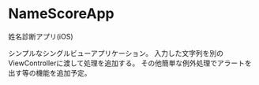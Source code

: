 # NameScoreApp
姓名診断アプリ(iOS)

シンプルなシングルビューアプリケーション。
入力した文字列を別のViewControllerに渡して処理を追加する。
その他簡単な例外処理でアラートを出す等の機能を追加予定。


